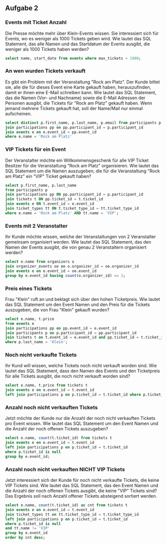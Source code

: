 ## Aufgabe 2

### Events mit Ticket Anzahl
Die Presse möchte mehr über Klein-Events wissen. Sie interessiert sich für Events, wo es weniger als 1000 Tickets geben wird.
Wie lautet das SQL Statement, das alle Namen und das Startdatum der Events ausgibt, die weniger als 1000 Tickets haben werden?

``` sql
select name, start_date from events where max_tickets < 1000;
```

### An wen wurden Tickets verkauft
Es gibt ein Problem mit der Veranstaltung "Rock am Platz". Der Kunde bittet sie, alle die für dieses Event eine Karte gekauft haben, herauszufinden, damit er ihnen eine E-Mail schreiben kann.
Wie lautet das SQL Statement, das die Namen (Vor- und Nachname) sowie die E-Mail Adressen der Personen ausgibt, die Tickets für "Rock am Platz" gekauft haben.
Wenn jemand mehrere Tickets gekauft hat, soll der Name/Mail nur einmal aufscheinen.

``` sql
select distinct p.first_name, p.last_name, p.email from participants p 
join participations pp on pp.participant_id = p.participant_id 
join events e on e.event_id = pp.event_id 
where e.name = 'Rock am Platz'
```

### VIP Tickets für ein Event
Der Veranstalter möchte ein Willkommensgeschenk für alle VIP Ticket Besitzer für die Veranstaltung "Rock am Platz" organisieren.
Wie lautet das SQL Statement um die Namen auszugeben, die für die Veranstaltung "Rock am Platz" ein "VIP" Ticket gekauft haben?

``` sql
select p.first_name, p.last_name
from participants p
join participations pp ON pp.participant_id = p.participant_id
join tickets t ON pp.ticket_id = t.ticket_id
join events e ON t.event_id = e.event_id
join ticket_types tt ON t.ticket_type_id = tt.ticket_type_id
where e.name = 'Rock am Platz' AND tt.name = 'VIP';
```

### Events mit 2 Veranstalter
Ihr Kunde möchte wissen, welche der Veranstaltungen von 2 Veranstalter gemeinsam organisiert werden.
Wie lautet das SQL Statement, das den Namen der Events ausgibt, die von genau 2 Veranstaltern organisiert werden?

``` sql
select e.name from organizers o 
join organizer_events oe on o.organizer_id = oe.organizer_id 
join events e on e.event_id = oe.event_id
group by e.event_id having count(o.organizer_id) == 2;
```

### Preis eines Tickets
Frau "Klein" ruft an und beklagt sich über den hohen Ticketpreis.
Wie lautet das SQL Statement um den Event Namen und den Preis für die Tickets auszugeben, die von Frau "Klein" gekauft wurden?

``` sql
select e.name, t.price 
from events e
join participations pp on pp.event_id = e.event_id
join participants p on p.participant_id = pp.participant_id
join tickets t on t.event_id = e.event_id and pp.ticket_id = t.ticket_id
where p.last_name = 'Klein';

```

### Noch nicht verkaufte Tickets
Ihr Kund will wissen, welche Tickets noch nicht verkauft worden sind.
Wie lautet das SQL Statement, dass den Namen des Events und den Ticketpreis für alle Tickets ausgibt, die noch nicht verkauft worden sind?

``` sql
select e.name, t.price from tickets t
join events e on e.event_id = t.event_id
left join participations p on p.ticket_id = t.ticket_id where p.ticket_id is null;
```

### Anzahl noch nicht verkauften Tickets
Jetzt möchte der Kunde nur die Anzahl der noch nicht verkauften Tickets pro Event wissen.
Wie lautet das SQL Statement um den Event Namen und die Anzahl der noch offenen Tickets auszugeben?

``` sql
select e.name, count(t.ticket_id) from tickets t
join events e on e.event_id = t.event_id
left join participations p on p.ticket_id = t.ticket_id 
where p.ticket_id is null
group by e.event_id;
```

### Anzahl noch nicht verkauften NICHT VIP Tickets
Jetzt interessiert sich der Kunde für noch nicht verkaufte Tickets, die keine VIP Tickets sind.
Wie lautet das SQL Statement, das den Event Namen und die Anzahl der noch offenen Tickets ausgibt, die keine "VIP" Tickets sind?
Das Ergebnis soll nach Anzahl offener Tickets absteigend sortiert werden.

``` sql
select e.name, count(t.ticket_id) as cnt from tickets t
join events e on e.event_id = t.event_id
join ticket_types tt on tt.ticket_type_id = t.ticket_type_id
left join participations p on p.ticket_id = t.ticket_id 
where p.ticket_id is null
and tt.name != 'VIP'
group by e.event_id
order by cnt desc;
```